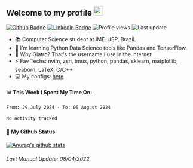 ## Welcome to my profile <img src="https://media.giphy.com/media/hvRJCLFzcasrR4ia7z/giphy.gif" width="25px">

[![Github Badge](https://img.shields.io/badge/-Github-000?style=for-the-badge&logo=Github&logoColor=white&link=https://www.linkedin.com/in/lucas-paiolla/)](https://github.com/Giatroo)
[![Linkedin Badge](https://img.shields.io/badge/-LinkedIn-blue?style=for-the-badge&logo=Linkedin&logoColor=white&link=https://www.linkedin.com/in/lucas-paiolla/)](https://www.linkedin.com/in/lucas-paiolla/)
![Profile views](https://gpvc.arturio.dev/Giatroo)
![Last update](https://img.shields.io/github/last-commit/Giatroo/Giatroo)

- 📚 Computer Science student at IME-USP, Brazil.
- 🌱 I'm learning Python Data Science tools like Pandas and TensorFlow.
- 🤔 Why Giatro? That's the username I use in the internet.
- ⚡ Fav Techs: nvim, zsh, tmux, python, pandas, sklearn, matplotlib, seaborn, LaTeX, C/C++
- 💻 My configs: [here](https://github.com/Giatroo/cfgs)

#### 📊 This Week I Spent My Time On:

<!--START_SECTION:waka-->

```txt
From: 29 July 2024 - To: 05 August 2024

No activity tracked
```

<!--END_SECTION:waka-->

#### 🚀 My Github Status

[![Anurag's github stats](https://github-readme-stats.vercel.app/api?username=Giatroo&?count_private=true&show_icons=true&theme=onedark)](#)

###### Last Manual Update: 08/04/2022
